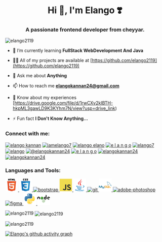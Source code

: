 <h1 align="center">Hi 👋, I'm Elango ❣️</h1>
<h3 align="center">A passionate frontend developer from cheyyar.</h3>

<p align="left"> <img src="https://komarev.com/ghpvc/?username=elango2119&label=Profile%20views&color=0e75b6&style=flat" alt="elango2119" /> </p>

- 🌱 I’m currently learning **FullStack WebDevelopment And Java**

- 👨‍💻 All of my projects are available at [https://github.com/elango2119](https://github.com/elango2119)

- 💬 Ask me about **Anything**

- 📫 How to reach me **elangokannan24@gmail.com**

- 📄 Know about my experiences [https://drive.google.com/file/d/1rwCXv2kIBTH-hkpML3gawLD9K3KYhm7N/view?usp=drive_link)
  
- ⚡ Fun fact **I Don't Know Anything...**

<h3 align="left">Connect with me:</h3>
<p align="left">
<a href="https://www.linkedin.com/in/elangokannan/" target="blank"><img align="center" src="https://raw.githubusercontent.com/rahuldkjain/github-profile-readme-generator/master/src/images/icons/Social/linked-in-alt.svg" alt="elango kannan" height="30" width="40" /></a>
<a href="https://www.instagram.com/imelango1921/" target="blank"><img align="center" src="https://raw.githubusercontent.com/rahuldkjain/github-profile-readme-generator/master/src/images/icons/Social/instagram.svg" alt="iamelango7" height="30" width="40" /></a>
<a href="https://www.facebook.com/elango.elano.104/" target="blank"><img align="center" src="https://raw.githubusercontent.com/rahuldkjain/github-profile-readme-generator/master/src/images/icons/Social/facebook.svg" alt="elango elano" height="30" width="40" /></a>
<a href="https://www.youtube.com/channel/UCevGzNZf3Ci5mc-6Cf2Vlbg" target="blank"><img align="center" src="https://raw.githubusercontent.com/rahuldkjain/github-profile-readme-generator/master/src/images/icons/Social/youtube.svg" alt="e l a n g o" height="30" width="40" /></a>
<a href="https://discord.gg/elango7" target="blank"><img align="center" src="https://raw.githubusercontent.com/rahuldkjain/github-profile-readme-generator/master/src/images/icons/Social/discord.svg" alt="elango7" height="30" width="40" /></a>
<a href="https://www.codechef.com/users/p_20cs398" target="blank"><img align="center" src="https://img.icons8.com/fluency/48/codechef.png" alt="elango" height="30" width="40" /></a>
<a href="https://www.hackerrank.com/profile/elangokannan24" target="blank"><img align="center" src="https://raw.githubusercontent.com/rahuldkjain/github-profile-readme-generator/master/src/images/icons/Social/hackerrank.svg" alt="@elangokannan24" height="30" width="40" /></a>
<a href="https://leetcode.com/elangokannan24/" target="blank"><img align="center" src="https://raw.githubusercontent.com/rahuldkjain/github-profile-readme-generator/master/src/images/icons/Social/leet-code.svg" alt="e l a n g o" height="30" width="40" /></a>
<a href="https://auth.geeksforgeeks.org/user/elangokannan24/?utm_source=geeksforgeeks&utm_medium=my_profile&utm_campaign=auth_user" target="blank"><img align="center" src="https://raw.githubusercontent.com/rahuldkjain/github-profile-readme-generator/master/src/images/icons/Social/geeks-for-geeks.svg" alt="elangokannan24" height="30" width="40" /></a>
<a href="https://codesandbox.io/dashboard/recent?workspace=dd93177c-7c83-4364-995c-abcf564d5634" target="blank"><img align="center" src="https://raw.githubusercontent.com/rahuldkjain/github-profile-readme-generator/master/src/images/icons/Social/codesandbox.svg" alt="elangokannan24" height="30" width="40" /></a>
</p>

<h3 align="left">Languages and Tools:</h3>
<p align="left">  <a href="https://www.w3.org/html/" target="_blank" rel="noreferrer"> <img src="https://raw.githubusercontent.com/devicons/devicon/master/icons/html5/html5-original-wordmark.svg" alt="html5" width="40" height="40"/> </a> <a href="https://www.w3schools.com/css/" target="_blank" rel="noreferrer"> <img src="https://raw.githubusercontent.com/devicons/devicon/master/icons/css3/css3-original-wordmark.svg" alt="css3" width="40" height="40"/> </a> <a href="https://getbootstrap.com" target="_blank" rel="noreferrer"> <img width="40" height="40" src="https://img.icons8.com/fluency/48/bootstrap.png" alt="bootstrap"/> </a> <a href="https://developer.mozilla.org/en-US/docs/Web/JavaScript" target="_blank" rel="noreferrer"> <img src="https://raw.githubusercontent.com/devicons/devicon/master/icons/javascript/javascript-original.svg" alt="javascript" width="40" height="40"/> </a> <a href="https://www.java.com" target="_blank" rel="noreferrer"> <img src="https://raw.githubusercontent.com/devicons/devicon/master/icons/java/java-original.svg" alt="java" width="40" height="40"/> </a> <a href="https://git-scm.com/" target="_blank" rel="noreferrer"> <img src="https://www.vectorlogo.zone/logos/git-scm/git-scm-icon.svg" alt="git" width="40" height="40"/> </a>   <a href="https://www.mysql.com/" target="_blank" rel="noreferrer"> <img src="https://raw.githubusercontent.com/devicons/devicon/master/icons/mysql/mysql-original-wordmark.svg" alt="mysql" width="40" height="40"/> </a> <a href="https://www.photoshop.com/en" target="_blank" rel="noreferrer"> <img width="48" height="48" src="https://img.icons8.com/fluency/48/adobe-photoshop.png" alt="adobe-photoshop"/> </a> <a href="https://www.figma.com/" target="_blank" rel="noreferrer"> <img src="https://www.vectorlogo.zone/logos/figma/figma-icon.svg" alt="figma" width="40" height="40"/> </a> <a href="https://www.python.org" target="_blank" rel="noreferrer"> <img src="https://raw.githubusercontent.com/devicons/devicon/master/icons/python/python-original.svg" alt="python" width="40" height="40"/> </a> <a href="https://nodejs.org" target="_blank" rel="noreferrer"> <img src="https://raw.githubusercontent.com/devicons/devicon/master/icons/nodejs/nodejs-original-wordmark.svg" alt="nodejs" width="40" height="40"/> </a> </p>

<p><img align="left" src="https://github-readme-stats.vercel.app/api/top-langs?username=elango2119&show_icons=true&locale=en&layout=compact" alt="elango2119" /></p>

<p>&nbsp;<img align="center" src="https://github-readme-stats.vercel.app/api?username=elango2119&show_icons=true&locale=en" alt="elango2119" /></p>

<p><img align="center" src="https://github-readme-streak-stats.herokuapp.com/?user=elango2119&" alt="elango2119" /></p>

[![Elango's github activity graph](https://github-readme-activity-graph.vercel.app/graph?username=elango2119&bg_color=000000&color=ffffff&line=37c35a&point=ffffff&area=true&hide_border=true)](https://github.com/ashutosh00710/github-readme-activity-graph)

